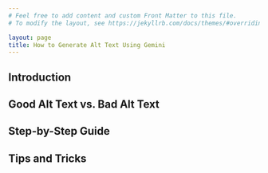 ```yaml
---
# Feel free to add content and custom Front Matter to this file.
# To modify the layout, see https://jekyllrb.com/docs/themes/#overriding-theme-defaults

layout: page
title: How to Generate Alt Text Using Gemini
---
```


## **Introduction**

## **Good Alt Text vs. Bad Alt Text**

## **Step-by-Step Guide**

## **Tips and Tricks**
